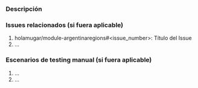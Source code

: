 <!---
    Gracias por tu contribución al MugAr.
    Para facilitar el proceso de este pull request recomendamos que agregues la siguiente información: 
     - Descripción del pull request,
     - Issue(s) relacionados a los cambios de código propuestos,
     - Si fuera aplicable, enumerar pasos de test manual para validar la funcionalidad
-->

### Descripción
<!---
    Descripción de los cambios de código propuestos en el PR.
    Agregar info de que cambió y por qué se es necesario el cambio.
-->

### Issues relacionados (si fuera aplicable)
<!---
    Si aplica, agregar lista de issues relacionados.
-->
1. holamugar/module-argentinaregions#<issue_number>: Título del Issue
2. ...

### Escenarios de testing manual (si fuera aplicable)
<!---
    Agregar una lista de pasos bien definidos para validar el correcto funcionamiento del cambio de código propuesto.
-->
1. ...
2. ...
